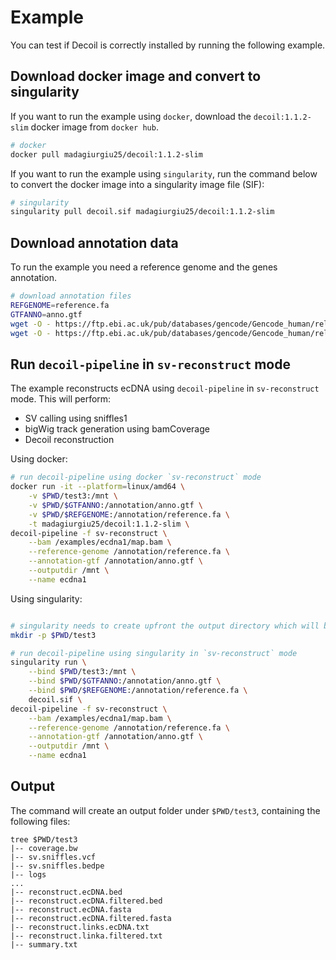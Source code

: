 
# Example

You can test if Decoil is correctly installed by running the following example. 

## Download docker image and convert to singularity

If you want to run the example using `docker`, download the `decoil:1.1.2-slim` docker image from `docker hub`.

```bash
# docker
docker pull madagiurgiu25/decoil:1.1.2-slim
```

If you want to run the example using `singularity`, run the command below to convert the docker image into a singularity image file (SIF):

```bash
# singularity
singularity pull decoil.sif madagiurgiu25/decoil:1.1.2-slim
```

## Download annotation data

To run the example you need a reference genome and the genes annotation.

```bash
# download annotation files
REFGENOME=reference.fa
GTFANNO=anno.gtf
wget -O - https://ftp.ebi.ac.uk/pub/databases/gencode/Gencode_human/release_44/GRCh38.primary_assembly.genome.fa.gz | gunzip -c > $REFGENOME
wget -O - https://ftp.ebi.ac.uk/pub/databases/gencode/Gencode_human/release_44/gencode.v44.primary_assembly.basic.annotation.gtf.gz | gunzip -c > $GTFANNO
```


## Run `decoil-pipeline` in `sv-reconstruct` mode

The example reconstructs ecDNA using `decoil-pipeline` in `sv-reconstruct` mode. This will perform:
- SV calling using sniffles1
- bigWig track generation using bamCoverage
- Decoil reconstruction

Using docker:

```bash
# run decoil-pipeline using docker `sv-reconstruct` mode
docker run -it --platform=linux/amd64 \
    -v $PWD/test3:/mnt \
    -v $PWD/$GTFANNO:/annotation/anno.gtf \
    -v $PWD/$REFGENOME:/annotation/reference.fa \
    -t madagiurgiu25/decoil:1.1.2-slim \
decoil-pipeline -f sv-reconstruct \
    --bam /examples/ecdna1/map.bam \
    --reference-genome /annotation/reference.fa \
    --annotation-gtf /annotation/anno.gtf \
    --outputdir /mnt \
    --name ecdna1
```

Using singularity:

```bash

# singularity needs to create upfront the output directory which will be mounted into the container
mkdir -p $PWD/test3

# run decoil-pipeline using singularity in `sv-reconstruct` mode
singularity run \
    --bind $PWD/test3:/mnt \
    --bind $PWD/$GTFANNO:/annotation/anno.gtf \
    --bind $PWD/$REFGENOME:/annotation/reference.fa \
    decoil.sif \
decoil-pipeline -f sv-reconstruct \
    --bam /examples/ecdna1/map.bam \
    --reference-genome /annotation/reference.fa \
    --annotation-gtf /annotation/anno.gtf \
    --outputdir /mnt \
    --name ecdna1
```

## Output

The command will create an output folder under `$PWD/test3`, containing the following files:

```commandline
tree $PWD/test3
|-- coverage.bw
|-- sv.sniffles.vcf
|-- sv.sniffles.bedpe
|-- logs
...
|-- reconstruct.ecDNA.bed
|-- reconstruct.ecDNA.filtered.bed
|-- reconstruct.ecDNA.fasta
|-- reconstruct.ecDNA.filtered.fasta
|-- reconstruct.links.ecDNA.txt
|-- reconstruct.linka.filtered.txt
|-- summary.txt
```